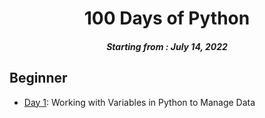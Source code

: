 <h1 align="center"> 
100 Days of Python
</h1>
<h5 align="center">
Starting from : July 14, 2022
</h5>

## Beginner
- [Day 1](day01): Working with Variables in Python to Manage Data
